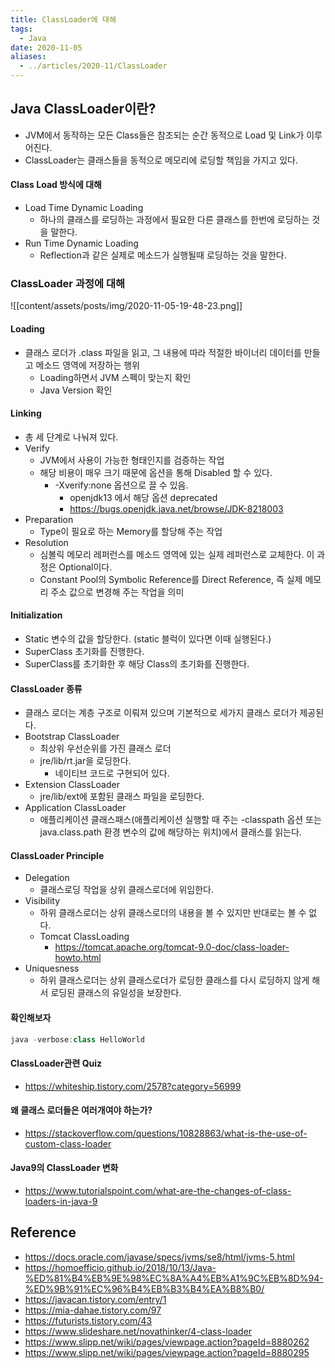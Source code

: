 ```yaml
---
title: ClassLoader에 대해
tags:
  - Java
date: 2020-11-05
aliases: 
  - ../articles/2020-11/ClassLoader
---
```


## Java ClassLoader이란?
- JVM에서 동작하는 모든 Class들은 참조되는 순간 동적으로 Load 및 Link가 이루어진다.
- ClassLoader는 클래스들을 동적으로 메모리에 로딩할 책임을 가지고 있다.

#### Class Load 방식에 대해
- Load Time Dynamic Loading
    - 하나의 클래스를 로딩하는 과정에서 필요한 다른 클래스를 한번에 로딩하는 것을 말한다.
- Run Time Dynamic Loading
    - Reflection과 같은 실제로 메소드가 실행될때 로딩하는 것을 말한다.

### ClassLoader 과정에 대해
![[content/assets/posts/img/2020-11-05-19-48-23.png]]
#### Loading
- 클래스 로더가 .class 파일을 읽고, 그 내용에 따라 적절한 바이너리 데이터를 만들고 메소드 영역에 저장하는 행위
    - Loading하면서 JVM 스펙이 맞는지 확인
    - Java Version 확인

#### Linking
- 총 세 단계로 나눠져 있다.
- Verify
    - JVM에서 사용이 가능한 형태인지를 검증하는 작업
    - 해당 비용이 매우 크기 때문에 옵션을 통해 Disabled 할 수 있다.
        - -Xverify:none 옵션으로 끌 수 있음.
            - openjdk13 에서 해당 옵션 deprecated
            - <https://bugs.openjdk.java.net/browse/JDK-8218003>
- Preparation
    - Type이 필요로 하는 Memory를 할당해 주는 작업
- Resolution
    - 심볼릭 메모리 레퍼런스를 메소드 영역에 있는 실제 레퍼런스로 교체한다. 이 과정은 Optional이다.
    - Constant Pool의 Symbolic Reference를 Direct Reference, 즉 실제 메모리 주소 값으로 변경해 주는 작업을 의미

#### Initialization
- Static 변수의 값을 할당한다. (static 블럭이 있다면 이때 실행된다.)
- SuperClass 초기화를 진행한다.
- SuperClass를 초기화한 후 해당 Class의 초기화를 진행한다.

#### ClassLoader 종류
- 클래스 로더는 계층 구조로 이뤄져 있으며 기본적으로 세가지 클래스 로더가 제공된다.
- Bootstrap ClassLoader
    - 최상위 우선순위를 가진 클래스 로더
    - jre/lib/rt.jar을 로딩한다.
        - 네이티브 코드로 구현되어 있다.
- Extension ClassLoader
    - jre/lib/ext에 포함된 클래스 파일을 로딩한다.
- Application ClassLoader
    - 애플리케이션 클래스패스(애플리케이션 실행할 때 주는 -classpath 옵션 또는 java.class.path 환경 변수의 값에 해당하는 위치)에서 클래스를 읽는다.


#### ClassLoader Principle
- Delegation
    - 클래스로딩 작업을 상위 클래스로더에 위임한다.
- Visibility
    - 하위 클래스로더는 상위 클래스로더의 내용을 볼 수 있지만 반대로는 볼 수 없다.
    - Tomcat ClassLoading
        - <https://tomcat.apache.org/tomcat-9.0-doc/class-loader-howto.html>
- Uniquesness
    - 하위 클래스로더는 상위 클래스로더가 로딩한 클래스를 다시 로딩하지 않게 해서 로딩된 클래스의 유일성을 보장한다.


#### 확인해보자
```java
java -verbose:class HelloWorld
```

#### ClassLoader관련 Quiz
- <https://whiteship.tistory.com/2578?category=56999>

#### 왜 클래스 로더들은 여러개여야 하는가?
- <https://stackoverflow.com/questions/10828863/what-is-the-use-of-custom-class-loader>

#### Java9의 ClassLoader 변화
- <https://www.tutorialspoint.com/what-are-the-changes-of-class-loaders-in-java-9>

## Reference
- <https://docs.oracle.com/javase/specs/jvms/se8/html/jvms-5.html>
- <https://homoefficio.github.io/2018/10/13/Java-%ED%81%B4%EB%9E%98%EC%8A%A4%EB%A1%9C%EB%8D%94-%ED%9B%91%EC%96%B4%EB%B3%B4%EA%B8%B0/>
- <https://javacan.tistory.com/entry/1>
- <https://mia-dahae.tistory.com/97>
- <https://futurists.tistory.com/43>
- <https://www.slideshare.net/novathinker/4-class-loader>
- <https://www.slipp.net/wiki/pages/viewpage.action?pageId=8880262>
- <https://www.slipp.net/wiki/pages/viewpage.action?pageId=8880295>
